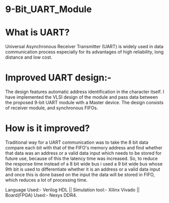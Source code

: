 # 9-Bit_UART_Module
# What is UART?
Universal Asynchronous Receiver Transmitter
(UART) is widely used in data communication process especially
for its advantages of high reliability, long distance and low cost.

# Improved UART design:-
The design features automatic address
identification in the character itself. I have implemented the
VLSI design of the module and pass data between the proposed
9-bit UART module with a Master device. The design consists of
receiver module, and synchronous FIFOs.

# How is it improved?
Traditional way for a UART communication was to take the 8 bit data compare each bit with that of the FIFO's memory address and find whether that data was an address or a valid data input which needs to be stored for future use, because of this the latency time was increased. So, to reduce the response time instead of a 8 bit wide bus i used a 9 bit wide bus whose 9th bit is used to differentiate whether it is an address or a valid data input and once this is done based on the input the data will be stored in FIFO, which reduces a lot of processing time.

Language Used:- Verilog HDL || Simulation tool:- Xilinx Vivado || Board(FPGA) Used:- Nexys DDR4.
